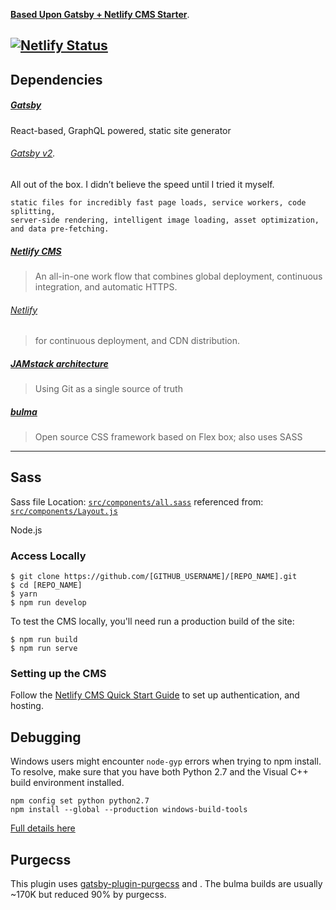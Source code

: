 **[Based Upon Gatsby + Netlify CMS Starter](https://gatsby-netlify-cms.netlify.com/)**.
  
[![Netlify Status](https://api.netlify.com/api/v1/badges/b654c94e-08a6-4b79-b443-7837581b1d8d/deploy-status)](https://app.netlify.com/sites/gatsby-starter-netlify-cms-ci/deploys)
------

## Dependencies 
##### [Gatsby](https://www.gatsbyjs.org/docs/)
React-based, GraphQL powered, static site generator
###### [Gatsby v2](https://www.gatsbyjs.org/blog/2018-09-17-gatsby-v2/).
All out of the box. I didn’t believe the speed until I tried it myself.
```
static files for incredibly fast page loads, service workers, code splitting, 
server-side rendering, intelligent image loading, asset optimization, and data pre-fetching.
```


##### [Netlify CMS](https://www.netlifycms.org)
>	An all-in-one work flow that combines global deployment, continuous integration, and automatic HTTPS.

###### [Netlify](https://www.netlify.com) 
>	for continuous deployment, and CDN distribution.

##### [JAMstack architecture](https://jamstack.org)
> 	Using Git as a single source of truth

##### [bulma](https://bulma.io/)
> 	Open source CSS framework based on Flex box; also uses SASS  

------
## Sass
Sass file
	Location: [`src/components/all.sass`](src/components/all.sass) 
	referenced from: [`src/components/Layout.js`](src/components/Layout.js)


Node.js



### Access Locally
```
$ git clone https://github.com/[GITHUB_USERNAME]/[REPO_NAME].git
$ cd [REPO_NAME]
$ yarn
$ npm run develop
```
To test the CMS locally, you'll need run a production build of the site:
```
$ npm run build
$ npm run serve
```

### Setting up the CMS
Follow the [Netlify CMS Quick Start Guide](https://www.netlifycms.org/docs/quick-start/#authentication) to set up authentication, and hosting.

## Debugging
Windows users might encounter ```node-gyp``` errors when trying to npm install.
To resolve, make sure that you have both Python 2.7 and the Visual C++ build environment installed.
```
npm config set python python2.7
npm install --global --production windows-build-tools
```

[Full details here](https://www.npmjs.com/package/node-gyp 'NPM node-gyp page')

## Purgecss
This plugin uses [gatsby-plugin-purgecss](https://www.gatsbyjs.org/packages/gatsby-plugin-purgecss/) and . The bulma builds are usually ~170K but reduced 90% by purgecss.
